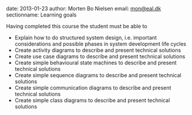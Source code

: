 date: 2013-01-23
author: Morten Bo Nielsen
email: mon@eal.dk
sectionname: Learning goals

Having completed this course the student must be able to

* Explain how to do structured system design, i.e. important considerations and possible phases in system development life cycles
* Create activity diagrams to describe and present technical solutions
* Create use case diagrams to describe and present technical solutions
* Create simple behavioural state machines to describe and present technical solutions
* Create simple sequence diagrams to describe and present technical solutions
* Create simple communication diagrams to describe and present technical solutions
* Create simple class diagrams to describe and present technical solutions
